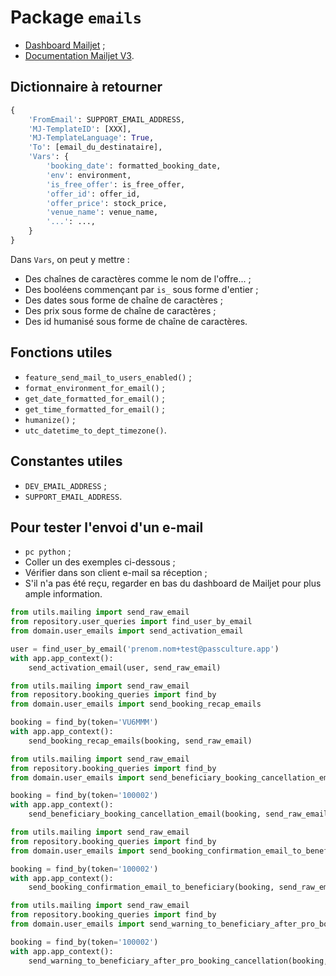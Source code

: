 # Package `emails`

- [Dashboard Mailjet](https://app.mailjet.com/Dashboard) ;
- [Documentation Mailjet V3](https://dev.mailjet.com/email/guides/send-api-V3/).

## Dictionnaire à retourner

```python
{
    'FromEmail': SUPPORT_EMAIL_ADDRESS,
    'MJ-TemplateID': [XXX],
    'MJ-TemplateLanguage': True,
    'To': [email_du_destinataire],
    'Vars': {
        'booking_date': formatted_booking_date,
        'env': environment,
        'is_free_offer': is_free_offer,
        'offer_id': offer_id,
        'offer_price': stock_price,
        'venue_name': venue_name,
        '...': ...,
    }
}
```

Dans `Vars`, on peut y mettre :

- Des chaînes de caractères comme le nom de l'offre... ;
- Des booléens commençant par `is_` sous forme d'entier ;
- Des dates sous forme de chaîne de caractères ;
- Des prix sous forme de chaîne de caractères ;
- Des id humanisé sous forme de chaîne de caractères.

## Fonctions utiles

- `feature_send_mail_to_users_enabled()` ;
- `format_environment_for_email()` ;
- `get_date_formatted_for_email()` ;
- `get_time_formatted_for_email()` ;
- `humanize()` ;
- `utc_datetime_to_dept_timezone()`.

## Constantes utiles

- `DEV_EMAIL_ADDRESS` ;
- `SUPPORT_EMAIL_ADDRESS`.

## Pour tester l'envoi d'un e-mail

- `pc python` ;
- Coller un des exemples ci-dessous ;
- Vérifier dans son client e-mail sa réception ;
- S'il n'a pas été reçu, regarder en bas du dashboard de Mailjet pour plus ample information.

```python
from utils.mailing import send_raw_email
from repository.user_queries import find_user_by_email
from domain.user_emails import send_activation_email

user = find_user_by_email('prenom.nom+test@passculture.app')
with app.app_context():
    send_activation_email(user, send_raw_email)
```

```python
from utils.mailing import send_raw_email
from repository.booking_queries import find_by
from domain.user_emails import send_booking_recap_emails

booking = find_by(token='VU6MMM')
with app.app_context():
    send_booking_recap_emails(booking, send_raw_email)
```

```python
from utils.mailing import send_raw_email
from repository.booking_queries import find_by
from domain.user_emails import send_beneficiary_booking_cancellation_email

booking = find_by(token='100002')
with app.app_context():
    send_beneficiary_booking_cancellation_email(booking, send_raw_email)
```

```python
from utils.mailing import send_raw_email
from repository.booking_queries import find_by
from domain.user_emails import send_booking_confirmation_email_to_beneficiary

booking = find_by(token='100002')
with app.app_context():
    send_booking_confirmation_email_to_beneficiary(booking, send_raw_email)
```

```python
from utils.mailing import send_raw_email
from repository.booking_queries import find_by
from domain.user_emails import send_warning_to_beneficiary_after_pro_booking_cancellation

booking = find_by(token='100002')
with app.app_context():
    send_warning_to_beneficiary_after_pro_booking_cancellation(booking, send_raw_email)
```
